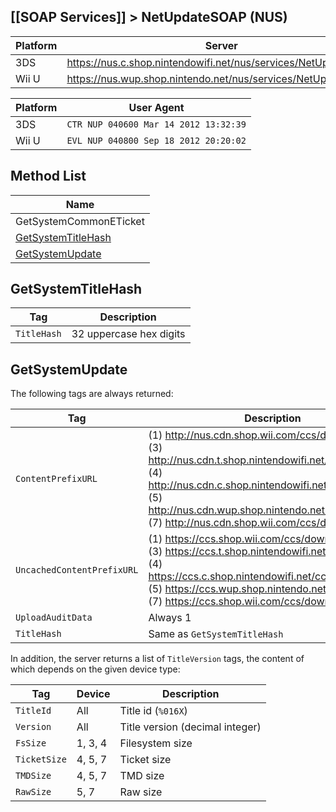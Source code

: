 ## [[SOAP Services]] > NetUpdateSOAP (NUS)

| Platform | Server |
| --- | --- |
| 3DS | https://nus.c.shop.nintendowifi.net/nus/services/NetUpdateSOAP |
| Wii U | https://nus.wup.shop.nintendo.net/nus/services/NetUpdateSOAP |

| Platform | User Agent |
| --- | --- |
| 3DS | `CTR NUP 040600 Mar 14 2012 13:32:39` |
| Wii U | `EVL NUP 040800 Sep 18 2012 20:20:02` |

## Method List
| Name |
| --- |
| GetSystemCommonETicket |
| [GetSystemTitleHash](#getsystemtitlehash) |
| [GetSystemUpdate](#getsystemupdate) |

## GetSystemTitleHash
| Tag | Description |
| --- | --- |
| `TitleHash` | 32 uppercase hex digits |

## GetSystemUpdate
The following tags are always returned:

| Tag | Description |
| --- | --- |
| `ContentPrefixURL` | (1) http://nus.cdn.shop.wii.com/ccs/download<br>(3) http://nus.cdn.t.shop.nintendowifi.net/ccs/download<br>(4) http://nus.cdn.c.shop.nintendowifi.net/ccs/download<br>(5) http://nus.cdn.wup.shop.nintendo.net/ccs/download<br>(7) http://nus.cdn.shop.wii.com/ccs/download |
| `UncachedContentPrefixURL` | (1) https://ccs.shop.wii.com/ccs/download<br>(3) https://ccs.t.shop.nintendowifi.net/ccs/download<br>(4) https://ccs.c.shop.nintendowifi.net/ccs/download<br>(5) https://ccs.wup.shop.nintendo.net/ccs/download<br>(7) https://ccs.shop.wii.com/ccs/download |
| `UploadAuditData` | Always 1 |
| `TitleHash` | Same as `GetSystemTitleHash` |

In addition, the server returns a list of `TitleVersion` tags, the content of which depends on the given device type:

| Tag | Device | Description |
| --- | --- | --- |
| `TitleId` | All | Title id (`%016X`) |
| `Version` | All | Title version (decimal integer) |
| `FsSize` | 1, 3, 4 | Filesystem size |
| `TicketSize` | 4, 5, 7 | Ticket size |
| `TMDSize` | 4, 5, 7 | TMD size |
| `RawSize` | 5, 7 | Raw size |